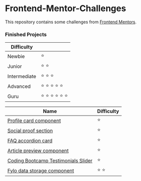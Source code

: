 # Frontend-Mentor-Challenges

This repository contains some challenges from [Frontend Mentors](https://www.frontendmentor.io/challenges). 

### Finished Projects

|Difficulty | |
|---|---|
| Newbie | :star: |
| Junior | :star: :star: |
| Intermediate | :star: :star: :star:  |
| Advanced | :star: :star: :star: :star: :star: |
| Guru | :star: :star: :star: :star: :star: :star: |

|Name|Difficulty|
|---|---|
|  [Profile card component](https://mesutcifci.github.io/Frontend-Mentor-Challenges/profile-card-component-main/index.html) |  :star: |
|  [Social proof section](https://mesutcifci.github.io/Frontend-Mentor-Challenges/social-proof-section-master/index.html) |    :star:  |
|  [FAQ accordion card](https://mesutcifci.github.io/Frontend-Mentor-Challenges/faq-accordion-card-main/index.html) | :star:  |
|  [Article preview component](https://mesutcifci.github.io/Frontend-Mentor-Challenges/article-preview-component-master/index.html) | :star:   |
|  [Coding Bootcamp Testimonials Slider](https://mesutcifci.github.io/Frontend-Mentor-Challenges/coding-bootcamp-testimonials-slider-master/index.html) | :star:   |
|  [Fylo data storage component](https://mesutcifci.github.io/Frontend-Mentor-Challenges/fylo-data-storage-component-master/index.html) | :star: :star:   |
